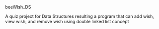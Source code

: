 beeWish_DS

A quiz project for Data Structures resulting a program that can add wish, view wish, and remove wish using double linked list concept
